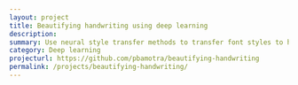 ```yaml
---
layout: project
title: Beautifying handwriting using deep learning
description: 
summary: Use neural style transfer methods to transfer font styles to handwritten text
category: Deep learning
projecturl: https://github.com/pbamotra/beautifying-handwriting
permalink: /projects/beautifying-handwriting/
---
```

